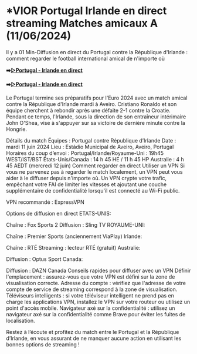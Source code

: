 # *VIOR Portugal Irlande en direct streaming Matches amicaux A (11/06/2024)

Il y a 01 Min-Diffusion en direct du Portugal contre la République d'Irlande : comment regarder le football international amical de n'importe où

**➡️[▷Portugal - Irlande en direct](https://xudaholo.blogspot.com/2024/06/fifa-tv.html)**

**➡️[▷Portugal - Irlande en direct](https://xudaholo.blogspot.com/2024/06/fifa-tv.html)**

Le Portugal termine ses préparatifs pour l'Euro 2024 avec un match amical contre la République d'Irlande mardi à Aveiro. Cristiano Ronaldo et son équipe cherchent à rebondir après une défaite 2-1 contre la Croatie. Pendant ce temps, l'Irlande, sous la direction de son entraîneur intérimaire John O'Shea, vise à s'appuyer sur sa victoire de dernière minute contre la Hongrie.

Détails du match
Équipes : Portugal contre République d’Irlande
Date : mardi 11 juin 2024
Lieu : Estádio Municipal de Aveiro, Aveiro, Portugal
Horaires du coup d’envoi :
Portugal/Irlande/Royaume-Uni : 19h45 WEST/IST/BST
États-Unis/Canada : 14 h 45 HE / 11 h 45 HP
Australie : 4 h 45 AEDT (mercredi 12 juin)
Comment regarder en direct
Utiliser un VPN
Si vous ne parvenez pas à regarder le match localement, un VPN peut vous aider à le diffuser depuis n'importe où. Un VPN crypte votre trafic, empêchant votre FAI de limiter les vitesses et ajoutant une couche supplémentaire de confidentialité lorsqu'il est connecté au Wi-Fi public.

VPN recommandé : ExpressVPN

Options de diffusion en direct
ETATS-UNIS:

Chaîne : Fox Sports 2
Diffusion : Sling TV
ROYAUME-UNI:

Chaîne : Premier Sports (anciennement ViaPlay)
Irlande:

Chaîne : RTÉ
Streaming : lecteur RTÉ (gratuit)
Australie:

Diffusion : Optus Sport
Canada:

Diffusion : DAZN Canada
Conseils rapides pour diffuser avec un VPN
Définir l'emplacement : assurez-vous que votre VPN est défini sur la zone de visualisation correcte.
Adresse du compte : vérifiez que l'adresse de votre compte de service de streaming correspond à la zone de visualisation.
Téléviseurs intelligents : si votre téléviseur intelligent ne prend pas en charge les applications VPN, installez le VPN sur votre routeur ou utilisez un point d'accès mobile.
Navigateur axé sur la confidentialité : utilisez un navigateur axé sur la confidentialité comme Brave pour éviter les fuites de localisation.

Restez à l’écoute et profitez du match entre le Portugal et la République d’Irlande, en vous assurant de ne manquer aucune action en utilisant les bonnes options de streaming !
